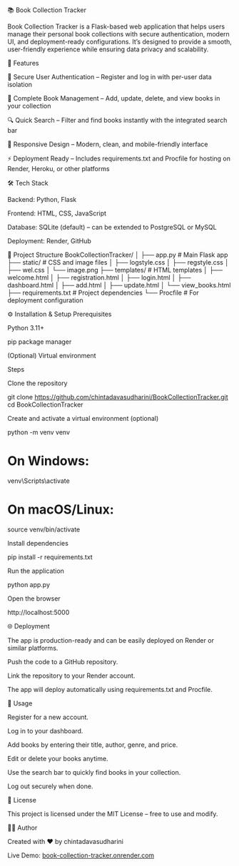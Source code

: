 📚 Book Collection Tracker

Book Collection Tracker is a Flask-based web application that helps users manage their personal book collections with secure authentication, modern UI, and deployment-ready configurations. It’s designed to provide a smooth, user-friendly experience while ensuring data privacy and scalability.

🚀 Features

🔐 Secure User Authentication – Register and log in with per-user data isolation

📖 Complete Book Management – Add, update, delete, and view books in your collection

🔍 Quick Search – Filter and find books instantly with the integrated search bar

🎨 Responsive Design – Modern, clean, and mobile-friendly interface

⚡ Deployment Ready – Includes requirements.txt and Procfile for hosting on Render, Heroku, or other platforms

🛠️ Tech Stack

Backend: Python, Flask

Frontend: HTML, CSS, JavaScript

Database: SQLite (default) – can be extended to PostgreSQL or MySQL

Deployment: Render, GitHub

📂 Project Structure
BookCollectionTracker/
│
├── app.py               # Main Flask app
├── static/              # CSS and image files
│   ├── logstyle.css
│   ├── regstyle.css
│   ├── wel.css
│   └── image.png
├── templates/           # HTML templates
│   ├── welcome.html
│   ├── registration.html
│   ├── login.html
│   ├── dashboard.html
│   ├── add.html
│   ├── update.html
│   └── view_books.html
├── requirements.txt     # Project dependencies
└── Procfile             # For deployment configuration

⚙️ Installation & Setup
Prerequisites

Python 3.11+

pip package manager

(Optional) Virtual environment

Steps

Clone the repository

git clone https://github.com/chintadavasudharini/BookCollectionTracker.git
cd BookCollectionTracker


Create and activate a virtual environment (optional)

python -m venv venv
# On Windows:
venv\Scripts\activate
# On macOS/Linux:
source venv/bin/activate


Install dependencies

pip install -r requirements.txt


Run the application

python app.py


Open the browser

http://localhost:5000

🌐 Deployment

The app is production-ready and can be easily deployed on Render or similar platforms.

Push the code to a GitHub repository.

Link the repository to your Render account.

The app will deploy automatically using requirements.txt and Procfile.

🎯 Usage

Register for a new account.

Log in to your dashboard.

Add books by entering their title, author, genre, and price.

Edit or delete your books anytime.

Use the search bar to quickly find books in your collection.

Log out securely when done.

📝 License

This project is licensed under the MIT License – free to use and modify.

👩‍💻 Author

Created with ❤️ by chintadavasudharini

Live Demo: [book-collection-tracker.onrender.com](https://book-collection-tracker.onrender.com/)

